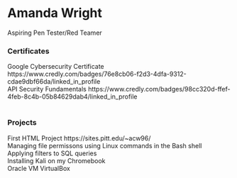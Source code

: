 # Amanda Wright
Aspiring Pen Tester/Red Teamer

<h3>Certificates</h3>
Google Cybersecurity Certificate <href>https://www.credly.com/badges/76e8cb06-f2d3-4dfa-9312-cdae9dbf66da/linked_in_profile</hf> <br>
API Security Fundamentals <href>https://www.credly.com/badges/98cc320d-ffef-4feb-8c4b-05b84629dab4/linked_in_profile</href> <br>
<br>
<strong><h3>Projects</h3></strong>
First HTML Project <href>https://sites.pitt.edu/~acw96/</href> <br>
Managing file permissons using Linux commands in the Bash shell <br>
Applying filters to SQL queries <br>
Installing Kali on my Chromebook <br>
Oracle VM VirtualBox


